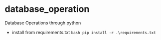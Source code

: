 # database_operation
Database Operations through python

-   install from requirements.txt
    `bash
    pip install -r .\requirements.txt`
